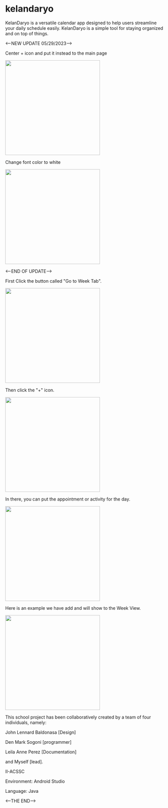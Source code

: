 # kelandaryo
KelanDaryo is a versatile calendar app designed to help users streamline your daily schedule easily. KelanDaryo is a simple tool for staying organized and on top of things.


<--NEW UPDATE 05/29/2023-->

Center + icon and put it instead to the main page

<img src = "https://github.com/margiecaina/kelandaryo/assets/73752427/b2329ee7-178e-47c7-85e1-3135cac23b35" width= "300">

Change font color to white

<img src = "https://github.com/margiecaina/kelandaryo/assets/73752427/deec2f32-2597-4fce-b01e-2c6bc308a9fc" width= "300">

<--END OF UPDATE-->

First Click the button called "Go to Week Tab".

<img src="https://github.com/margiecaina/kelandaryo/assets/73752427/e94cf8be-a5d2-4bc6-923b-ef5b17940683" width="300">



Then click the "+" icon.

<img src="https://github.com/margiecaina/kelandaryo/assets/73752427/1e63dee1-d5e9-4048-adc7-22ef8c9ccfe5" width="300">



In there, you can put the appointment or activity for the day. 

<img src="https://github.com/margiecaina/kelandaryo/assets/73752427/99b273b8-149d-444b-8397-feed22f77f4d" width="300">



Here is an example we have add and will show to the Week View. 

<img src="https://github.com/margiecaina/kelandaryo/assets/73752427/b8d85364-eec4-4b5d-9799-6d6675f84c00" width="300">

This school project has been collaboratively created by a team of four individuals, namely:

John Lennard Baldonasa [Design]

Den Mark Sogoni [programmer]

Leila Anne Perez [Documentation]

and Myself [lead].

II-ACSSC

Environment: Android Studio

Language: Java

<--THE END-->

